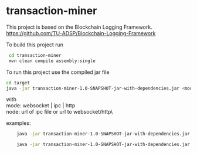 
# transaction-miner

This project is based on the Blockchain Logging Framework. https://github.com/TU-ADSP/Blockchain-Logging-Framework

To build this project run
```bash
 cd transaction-miner
 mvn clean compile assembly:single 

```

To run this project use the compiled jar file
```bash
cd target
java -jar transaction-miner-1.0-SNAPSHOT-jar-with-dependencies.jar <mode> <node> <contractAddress> <startblock> <endblock>
```
with\
mode: 	websocket | ipc | http\
node: 		url of ipc file or url to websocket/http\

examples:
```bash
	java -jar transaction-miner-1.0-SNAPSHOT-jar-with-dependencies.jar Gamble.bcql
```

```bash
	java -jar transaction-miner-1.0-SNAPSHOT-jar-with-dependencies.jar websocket ws://localhost:8546/ 0xBC0A50d62A07B8392F89216d58f958d1D119D94A 200 694
```
